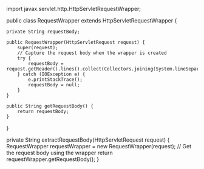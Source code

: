 import javax.servlet.http.HttpServletRequestWrapper;

public class RequestWrapper extends HttpServletRequestWrapper {

    private String requestBody;

    public RequestWrapper(HttpServletRequest request) {
        super(request);
        // Capture the request body when the wrapper is created
        try {
            requestBody = request.getReader().lines().collect(Collectors.joining(System.lineSeparator()));
        } catch (IOException e) {
            e.printStackTrace();
            requestBody = null;
        }
    }

    public String getRequestBody() {
        return requestBody;
    }
}


private String extractRequestBody(HttpServletRequest request) {
    RequestWrapper requestWrapper = new RequestWrapper(request);
    // Get the request body using the wrapper
    return requestWrapper.getRequestBody();
}

